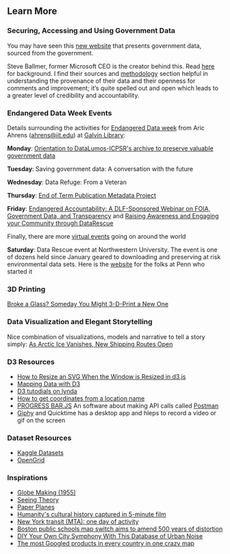 ## Learn More

### Securing, Accessing and Using Government Data

You may have seen this [new website](https://www.usafacts.org/) that presents government data, sourced from the government. 

Steve Ballmer, former Microsoft CEO is the creator behind this. Read [here](https://www.nytimes.com/2017/04/17/business/dealbook/steve-ballmer-serves-up-a-fascinating-data-trove.html) for background. I find their sources and [methodology](https://www.usafacts.org/methodology) section helpful in understanding the provenance of their data and their openness for comments and improvement; it’s quite spelled out and open which leads to a greater level of credibility and accountability.

### Endangered Data Week Events

Details surrounding the activities for [Endangered Data week](http://endangereddataweek.org/) from Aric Ahrens (ahrens@iit.edu) at [Galvin Library](http://library.iit.edu/news/endangered-data-week-galvin-library):

**Monday**: [Orientation to DataLumos-ICPSR's archive to preserve valuable government data](https://www.youtube.com/watch?v=mzvlJk_wbzw)

**Tuesday**: Saving government data: A conversation with the future

**Wednesday**: Data Refuge: From a Veteran 

**Thursday**: [End of Term Publication Metadata Project](https://digital.library.unt.edu/explore/collections/EOT/)

**Friday**: [Endangered Accountability: A DLF-Sponsored Webinar on FOIA, Government Data, and Transparency](http://endangereddataweek.org/events/2017-04-21-endangered-accountability-a-dlf-sponsored-webinar-on-foia-government-data-and-transparency/) and [Raising Awareness and Engaging your Community through DataRescue](https://www.fdlp.gov/index.php?option=com_rseventspro&layout=show&id=266:raising-awareness-and-engaging-your-community-through-datarescue&utm_source=newsletter_1108&utm_medium=email&utm_campaign=free-webinars-in-bloom-this-april-from-gpo)

Finally, there are more [virtual events](http://endangereddataweek.org/map/?sorts%5Bdate%5D=1) going on around the world

**Saturday**: Data Rescue event at Northwestern University. The event is one of dozens held since January geared to downloading and preserving at risk environmental data sets. Here is the [website](http://www.ppehlab.org/datarescue-events/) for the folks at Penn who started it

### 3D Printing

[Broke a Glass? Someday You Might 3-D-Print a New One](https://www.nytimes.com/2017/04/19/science/3d-printer-glass.html?em_pos=small&emc=edit_ct_20170420&nl=technology&nl_art=4&nlid=6858502&ref=headline&te=1&_r=0)

### Data Visualization and Elegant Storytelling
Nice combination of visualizations, models and narrative to tell a story simply: [As Arctic Ice Vanishes, New Shipping Routes Open](https://www.nytimes.com/interactive/2017/05/03/science/earth/arctic-shipping.html?smid=pl-share&_r=0)

### D3 Resources
- [How to Resize an SVG When the Window is Resized in d3.js](https://chartio.com/resources/tutorials/how-to-resize-an-svg-when-the-window-is-resized-in-d3-js/)
- [Mapping Data with D3](http://duspviz.mit.edu/d3-workshop/mapping-data-with-d3/)
- [D3 tutodials on lynda](https://www.lynda.com/D3-js-tutorials/Welcome/504428/549380-4.html?autoplay=true)
- [How to get coordinates from a location name](http://stackoverflow.com/questions/17276036/how-to-get-coordinates-from-a-location-name)
- [PROGRESS BAR.JS](https://kimmobrunfeldt.github.io/progressbar.js/)
An software about making API calls called [Postman](https://www.getpostman.com/)
- [Giphy](https://giphy.com/) and Quicktime has a desktop app and hleps to record a video or gif on the screen

### Dataset Resources
- [Kaggle Datasets](https://www.kaggle.com/datasets)
- [OpenGrid](https://chicago.opengrid.io/opengrid/)

### Inspirations
- [Globe Making (1955)](https://www.youtube.com/watch?v=4RWcWSN4HhI)
- [Seeing Theory](http://students.brown.edu/seeing-theory/)
- [Paper Planes](https://paperplanes.world/)
- [Humanity's cultural history captured in 5-minute film](http://www.nature.com/news/humanity-s-cultural-history-captured-in-5-minute-film-1.15650)
- [New York transit (MTA): one day of activity](https://www.youtube.com/watch?v=4M0soXr2cHA)
- [Boston public schools map switch aims to amend 500 years of distortion](https://www.theguardian.com/education/2017/mar/19/boston-public-schools-world-map-mercator-peters-projection)
- [DIY Your Own City Symphony With This Database of Urban Noise](https://www.citylab.com/navigator/2017/02/stanza-artist-urban-symphony-city-noise/517536/?utm_source=fbb)
- [The most Googled products in every country in one crazy map](http://www.businessinsider.com/google-cost-searches-2015-4?r=UK&IR=T)


